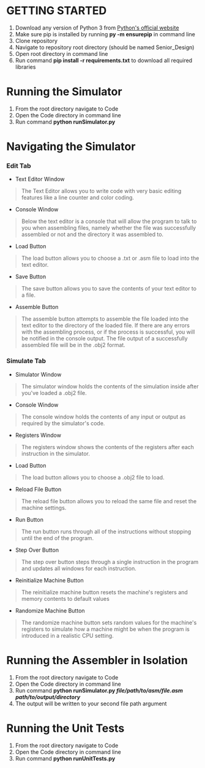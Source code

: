 # GETTING STARTED
1. Download any version of Python 3 from [Python's official website](https://www.python.org/downloads/)
2. Make sure pip is installed by running **py -m ensurepip** in command line
3. Clone repository
4. Navigate to repository root directory (should be named Senior_Design)
5. Open root directory in command line
6. Run command **pip install -r requirements.txt** to download all required libraries

# Running the Simulator
1. From the root directory navigate to Code
2. Open the Code directory in command line
3. Run command **python runSimulator.py**

# Navigating the Simulator
### Edit Tab
- Text Editor Window
> The Text Editor allows you to write code with very basic editing features like a line counter and color coding.
- Console Window
> Below the text editor is a console that will allow the program to talk to you when assembling files, namely
> whether the file was successfully assembled or not and the directory it was assembled to.
- Load Button
> The load button allows you to choose a .txt or .asm file to load into the text editor.
- Save Button
> The save button allows you to save the contents of your text editor to a file.
- Assemble Button
> The assemble button attempts to assemble the file loaded into the text editor to the directory of the loaded file.
> If there are any errors with the assembling process, or if the process is successful, you will be notified in the
> console output. The file output of a successfully assembled file will be in the .obj2 format.

### Simulate Tab
- Simulator Window
> The simulator window holds the contents of the simulation inside after you've loaded a .obj2 file.
- Console Window
> The console window holds the contents of any input or output as required by the simulator's code.
- Registers Window
> The registers window shows the contents of the registers after each instruction in the simulator.
- Load Button
> The load button allows you to choose a .obj2 file to load.
- Reload File Button
> The reload file button allows you to reload the same file and reset the machine settings.
- Run Button
> The run button runs through all of the instructions without stopping until the end of the program.
- Step Over Button
> The step over button steps through a single instruction in the program and updates all windows for each
> instruction.
- Reinitialize Machine Button
> The reinitialize machine button resets the machine's registers and memory contents to default values
- Randomize Machine Button
> The randomize machine button sets random values for the machine's registers to simulate how a machine
> might be when the program is introduced in a realistic CPU setting.

# Running the Assembler in Isolation
1. From the root directory navigate to Code
2. Open the Code directory in command line
3. Run command **python runSimulator.py *file/path/to/asm/file.asm* *path/to/output/directory***
4. The output will be written to your second file path argument

# Running the Unit Tests
1. From the root directory navigate to Code
2. Open the Code directory in command line
3. Run command **python runUnitTests.py**

